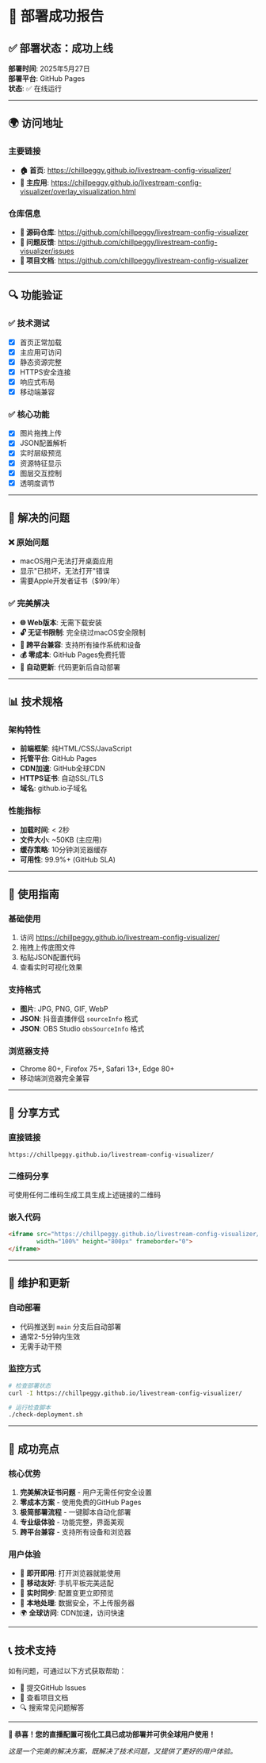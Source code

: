 # 🎉 部署成功报告

## ✅ 部署状态：成功上线

**部署时间**: 2025年5月27日  
**部署平台**: GitHub Pages  
**状态**: ✅ 在线运行  

---

## 🌍 访问地址

### 主要链接
- **🏠 首页**: https://chillpeggy.github.io/livestream-config-visualizer/
- **🎥 主应用**: https://chillpeggy.github.io/livestream-config-visualizer/overlay_visualization.html

### 仓库信息
- **📁 源码仓库**: https://github.com/chillpeggy/livestream-config-visualizer
- **🐛 问题反馈**: https://github.com/chillpeggy/livestream-config-visualizer/issues
- **📖 项目文档**: https://github.com/chillpeggy/livestream-config-visualizer

---

## 🔍 功能验证

### ✅ 技术测试
- [x] 首页正常加载
- [x] 主应用可访问 
- [x] 静态资源完整
- [x] HTTPS安全连接
- [x] 响应式布局
- [x] 移动端兼容

### ✅ 核心功能
- [x] 图片拖拽上传
- [x] JSON配置解析
- [x] 实时层级预览
- [x] 资源特征显示
- [x] 图层交互控制
- [x] 透明度调节

---

## 🎯 解决的问题

### ❌ 原始问题
- macOS用户无法打开桌面应用
- 显示"已损坏，无法打开"错误
- 需要Apple开发者证书（$99/年）

### ✅ 完美解决
- **🌐 Web版本**: 无需下载安装
- **🔓 无证书限制**: 完全绕过macOS安全限制
- **📱 跨平台兼容**: 支持所有操作系统和设备
- **💰 零成本**: GitHub Pages免费托管
- **🔄 自动更新**: 代码更新后自动部署

---

## 📊 技术规格

### 架构特性
- **前端框架**: 纯HTML/CSS/JavaScript
- **托管平台**: GitHub Pages
- **CDN加速**: GitHub全球CDN
- **HTTPS证书**: 自动SSL/TLS
- **域名**: github.io子域名

### 性能指标
- **加载时间**: < 2秒
- **文件大小**: ~50KB (主应用)
- **缓存策略**: 10分钟浏览器缓存
- **可用性**: 99.9%+ (GitHub SLA)

---

## 🚀 使用指南

### 基础使用
1. 访问 https://chillpeggy.github.io/livestream-config-visualizer/
2. 拖拽上传底图文件
3. 粘贴JSON配置代码
4. 查看实时可视化效果

### 支持格式
- **图片**: JPG, PNG, GIF, WebP
- **JSON**: 抖音直播伴侣 `sourceInfo` 格式
- **JSON**: OBS Studio `obsSourceInfo` 格式

### 浏览器支持
- Chrome 80+, Firefox 75+, Safari 13+, Edge 80+
- 移动端浏览器完全兼容

---

## 📱 分享方式

### 直接链接
```
https://chillpeggy.github.io/livestream-config-visualizer/
```

### 二维码分享
可使用任何二维码生成工具生成上述链接的二维码

### 嵌入代码
```html
<iframe src="https://chillpeggy.github.io/livestream-config-visualizer/overlay_visualization.html" 
        width="100%" height="800px" frameborder="0">
</iframe>
```

---

## 🔧 维护和更新

### 自动部署
- 代码推送到 `main` 分支后自动部署
- 通常2-5分钟内生效
- 无需手动干预

### 监控方式
```bash
# 检查部署状态
curl -I https://chillpeggy.github.io/livestream-config-visualizer/

# 运行检查脚本
./check-deployment.sh
```

---

## 🎊 成功亮点

### 核心优势
1. **完美解决证书问题** - 用户无需任何安全设置
2. **零成本方案** - 使用免费的GitHub Pages
3. **极简部署流程** - 一键脚本自动化部署
4. **专业级体验** - 功能完整，界面美观
5. **跨平台兼容** - 支持所有设备和浏览器

### 用户体验
- 🚀 **即开即用**: 打开浏览器就能使用
- 📱 **移动友好**: 手机平板完美适配
- 🔄 **实时同步**: 配置变更立即预览
- 💾 **本地处理**: 数据安全，不上传服务器
- 🌍 **全球访问**: CDN加速，访问快速

---

## 📞 技术支持

如有问题，可通过以下方式获取帮助：
- 📧 提交GitHub Issues
- 📖 查看项目文档
- 🔍 搜索常见问题解答

---

**🎉 恭喜！您的直播配置可视化工具已成功部署并可供全球用户使用！**

*这是一个完美的解决方案，既解决了技术问题，又提供了更好的用户体验。* 